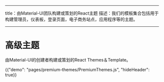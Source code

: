 * * *

title：由Material-UI团队构建或策划的React主题 描述：我们的模板集合包括用于构建管理员，仪表板，登录页面，电子商务站点，应用程序等的主题。

* * *

# 高级主题

<p class="description">由Material-UI的创建者构建或策划的React Themes＆Template。</p>

{{"demo": "pages/premium-themes/PremiumThemes.js", "hideHeader": true}}